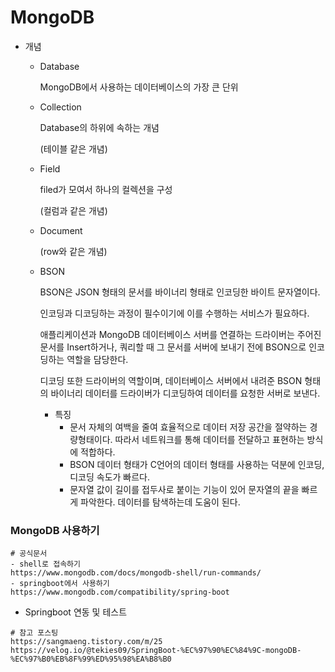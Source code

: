 # MongoDB

- 개념

  - Database

    MongoDB에서 사용하는 데이터베이스의 가장 큰 단위

  - Collection

    Database의 하위에 속하는 개념

    (테이블 같은 개념)

  - Field

    filed가 모여서 하나의 컬렉션을 구성

    (컬럼과 같은 개념)

  - Document

    (row와 같은 개념)

  - BSON

    BSON은 JSON 형태의 문서를 바이너리 형태로 인코딩한 바이트 문자열이다.

    인코딩과 디코딩하는 과정이 필수이기에 이를 수행하는 서비스가 필요하다.

    애플리케이션과 MongoDB 데이터베이스 서버를 연결하는 드라이버는 주어진 문서를 Insert하거나, 쿼리할 때 그 문서를 서버에 보내기 전에 BSON으로 인코딩하는 역할을 담당한다.

    디코딩 또한 드라이버의 역할이며, 데이터베이스 서버에서 내려준 BSON 형태의 바이너리 데이터를 드라이버가 디코딩하여 데이터를 요청한 서버로 보낸다.

    - 특징
      - 문서 자체의 여백을 줄여 효율적으로 데이터 저장 공간을 절약하는 경량형태이다. 따라서 네트워크를 통해 데이터를 전달하고 표현하는 방식에 적합하다.
      - BSON 데이터 형태가 C언어의 데이터 형태를 사용하는 덕분에 인코딩, 디코딩 속도가 빠르다.
      - 문자열 값이 길이를 접두사로 붙이는 기능이 있어 문자열의 끝을 빠르게 파악한다. 데이터를 탐색하는데 도움이 된다.



### MongoDB 사용하기

```
# 공식문서
- shell로 접속하기
https://www.mongodb.com/docs/mongodb-shell/run-commands/
- springboot에서 사용하기
https://www.mongodb.com/compatibility/spring-boot
```



- Springboot 연동 및 테스트

```
# 참고 포스팅
https://sangmaeng.tistory.com/m/25
https://velog.io/@tekies09/SpringBoot-%EC%97%90%EC%84%9C-mongoDB-%EC%97%B0%EB%8F%99%ED%95%98%EA%B8%B0
```

